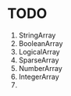 TODO
====

1. StringArray
2. BooleanArray
3. LogicalArray
4. SparseArray
5. NumberArray
6. IntegerArray
7. 
